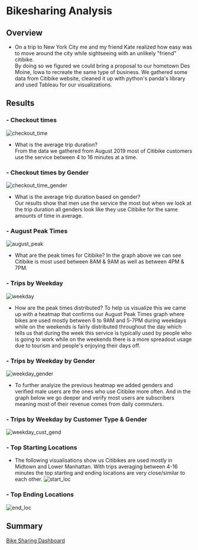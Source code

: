 # Bikesharing Analysis

## Overview
- On a trip to New York City me and my friend Kate realized how easy was to move around the city while sightseeing with an unlikely "friend" citibike.<br> By doing so we figured we could bring a proposal to our hometown Des Moine, Iowa to recreate the same type of business. We gathered some data from Citibike website, cleaned it up with python's panda's library and used Tableau for our visualizations.

## Results

### - Checkout times
![checkout_time](/resources/Tripduration.png)
- What is the average trip duration?<br>From the data we gathered from August 2019 most of Citibike customers use the service between 4 to 16 minutes at a time.
### - Checkout times by Gender
![checkout_time_gender](/resources/Tripduration_by_gender.png)
- What is the average trip duration based on gender?<br>Our results show that men use the service the most but when we look at the trip duration all genders look like they use Citibike for the same amounts of time in average.
### - August Peak Times
![august_peak](/resources/August%20Peak%20Times.png)
- What are the peak times for Citibike? In the graph above we can see Citibike is most used between 8AM & 9AM as well as between 4PM & 7PM.
### - Trips by Weekday
![weekday](/resources/Trips_By_Weekday.png)
- How are the peak times distributed? To help us visualize this we came up with a heatmap that confirms our August Peak Times graph where bikes are used mostly between 6 to 9AM and 5-7PM during weekdays while on the weekends is fairly distributed throughout the day which tells us that during the week this service is typically used by people who is going to work while on the weekends there is a more spreadout usage due to tourism and people's enjoying their days off.
### - Trips by Weekday by Gender
![weekday_gender](/resources/Trips_by_weekday_by_gender.png)
- To further analyize the previous heatmap we added genders and verified male users are the ones who use Citibike more often. And in the graph below we go deeper and verify most users are subscribers meaning most of their revenue comes from daily commuters.
### - Trips by Weekday by Customer Type & Gender
![weekday_cust_gend](/resources/Trips_by_gender_customer.png)
### - Top Starting Locations
- The following visualisations show us Citibikes are used mostly in Midtown and Lower Manhattan. With trips averaging between 4-16 minutes the top starting and ending locations are very close/similar to each other.
![start_loc](/resources/Top_starting_locations.png)
### - Top Ending Locations
![end_loc](/resources/Top_ending_location.png)

## Summary


[Bike Sharing Dashboard](https://public.tableau.com/app/profile/ricardo8283/viz/BikesharingChallenge_16575582271690/NYCCitibikeStory "Bike Sharing Dashboard")